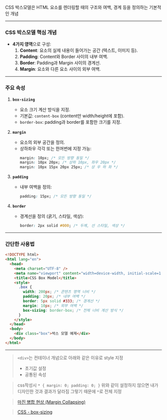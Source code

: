 CSS 박스모델은 HTML 요소를 렌더링할 때의 구조와 여백, 경계 등을 정의하는 기본적인 개념

---

### CSS 박스모델 핵심 개념

- **4가지 영역**으로 구성:
  1. **Content**: 요소의 실제 내용이 들어가는 공간 (텍스트, 이미지 등).
  2. **Padding**: Content와 Border 사이의 내부 여백.
  3. **Border**: Padding과 Margin 사이의 경계선.
  4. **Margin**: 요소와 다른 요소 사이의 외부 여백.

---

### 주요 속성

1. **`box-sizing`**

   - 요소 크기 계산 방식을 지정.
   - 기본값: `content-box` (content만 width/height에 포함).
   - `border-box`: padding과 border를 포함한 크기를 지정.

2. **`margin`**

   - 요소의 외부 공간을 정의.
   - 상하좌우 각각 또는 한꺼번에 지정 가능:
     ```css
     margin: 10px; /* 모든 방향 동일 */
     margin: 10px 20px; /* 상하 10px, 좌우 20px */
     margin: 10px 15px 20px 25px; /* 상 우 하 좌 */
     ```

3. **`padding`**

   - 내부 여백을 정의:
     ```css
     padding: 15px; /* 모든 방향 동일 */
     ```

4. **`border`**
   - 경계선을 정의 (굵기, 스타일, 색상):
     ```css
     border: 2px solid #000; /* 두께, 선 스타일, 색상 */
     ```

---

### 간단한 사용법

```html
<!DOCTYPE html>
<html lang="en">
  <head>
    <meta charset="UTF-8" />
    <meta name="viewport" content="width=device-width, initial-scale=1.0" />
    <title>CSS Box Model</title>
    <style>
      .box {
        width: 200px; /* 콘텐츠 영역 너비 */
        padding: 20px; /* 내부 여백 */
        border: 5px solid #333; /* 경계선 */
        margin: 10px; /* 외부 여백 */
        box-sizing: border-box; /* 전체 너비 계산 방식 */
      }
    </style>
  </head>
  <body>
    <div class="box">박스 모델 예제</div>
  </body>
</html>
```

---

> `<div>`는 컨테이너 개념으로 아래와 같은 이유로 style 지정
>
> - 초기값 설정
> - 공통된 속성

> css작성시
> `* { margin: 0; padding: 0; }`
> 위와 같이 설정하지 않으면 내가 디자인한 것과 결과가 달라짐
> 그렇기 때문에 `*`로 전체 지정

> [마진 병합 현상 (Margin Collapsing)](</git_til/aibe/css/마진%20병합%20현상%20(Margin%20Collapsing).md>)

> [CSS - box-sizing](/git_til/aibe/css/CSS%20-%20box-sizing.md)
